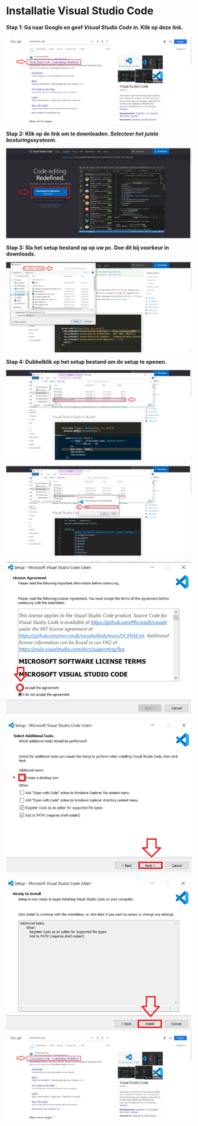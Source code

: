 # Installatie Visual Studio Code

**Stap 1: Ga naar Google en geef _Visual Studio Code_ in. Klik op deze link.**

![Tux, the Linux mascot](/images/VSCode_1.png)



**Stap 2: Klik op de link om te downloaden. _Selecteer het juiste besturingssysteem._**

![Tux, the Linux mascot](/images/VSCode_2.png)

**Stap 3: Sla het setup bestand op op uw pc. Doe dit bij voorkeur in downloads.**

![Tux, the Linux mascot](/images/VSCode_3.png)

**Stap 4: Dubbelklik op het setup bestand om de setup te openen.**

![Tux, the Linux mascot](/images/VSCode_4.png)



![Tux, the Linux mascot](/images/VSCode_5.png)



![Tux, the Linux mascot](/images/VSCode_6.png)



![Tux, the Linux mascot](/images/VSCode_7.png)



![Tux, the Linux mascot](/images/VSCode_8.png)
![Tux, the Linux mascot](/images/VSCode_1.png)
